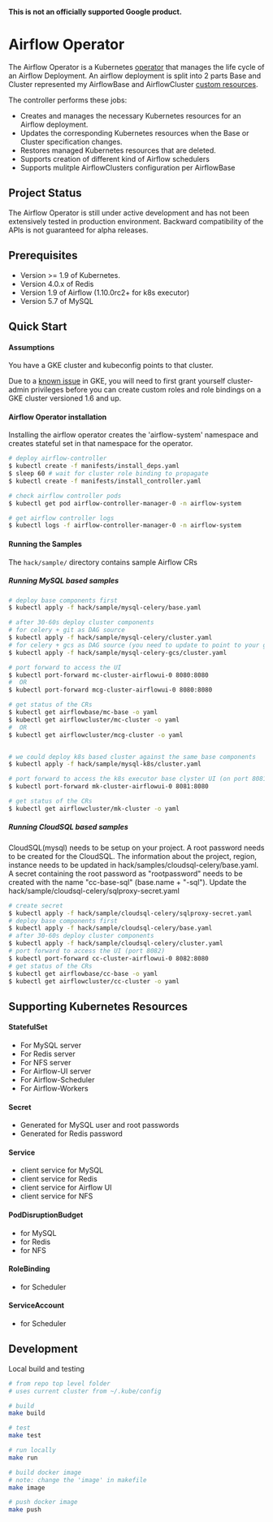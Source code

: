**This is not an officially supported Google product.**

# Airflow Operator

The Airflow Operator is a Kubernetes [operator](https://coreos.com/blog/introducing-operators.html) that manages the life cycle of an Airflow Deployment. An airflow deployment is split into 2 parts Base and Cluster represented my AirflowBase and AirflowCluster [custom resources](https://kubernetes.io/docs/tasks/access-kubernetes-api/extend-api-custom-resource-definitions/). 

The controller performs these jobs:
* Creates and manages the necessary Kubernetes resources for an Airflow deployment.
* Updates the corresponding Kubernetes resources when the Base or Cluster specification changes.
* Restores managed Kubernetes resources that are deleted.
* Supports creation of different kind of Airflow schedulers
* Supports mulitple AirflowClusters configuration per AirflowBase

## Project Status

The Airflow Operator is still under active development and has not been extensively tested in production environment. Backward compatibility of the APIs is not guaranteed for alpha releases.

## Prerequisites

* Version >= 1.9 of Kubernetes.
* Version 4.0.x of Redis
* Version 1.9 of Airflow (1.10.0rc2+ for k8s executor)
* Version 5.7 of MySQL


## Quick Start
#### Assumptions
You have a GKE cluster and kubeconfig points to that cluster.

Due to a [known issue](https://cloud.google.com/kubernetes-engine/docs/how-to/role-based-access-control#defining_permissions_in_a_role) 
in GKE, you will need to first grant yourself cluster-admin privileges before you can create custom roles and role 
bindings on a GKE cluster versioned 1.6 and up.

#### Airflow Operator installation
Installing the airflow operator creates the 'airflow-system' namespace and creates stateful set in that namespace for the operator.

```bash
# deploy airflow-controller
$ kubectl create -f manifests/install_deps.yaml
$ sleep 60 # wait for cluster role binding to propagate
$ kubectl create -f manifests/install_controller.yaml

# check airflow controller pods
$ kubectl get pod airflow-controller-manager-0 -n airflow-system

# get airflow controller logs
$ kubectl logs -f airflow-controller-manager-0 -n airflow-system
```

#### Running the Samples

The `hack/sample/` directory contains sample Airflow CRs

##### Running MySQL based samples

```bash
# deploy base components first
$ kubectl apply -f hack/sample/mysql-celery/base.yaml

# after 30-60s deploy cluster components 
# for celery + git as DAG source
$ kubectl apply -f hack/sample/mysql-celery/cluster.yaml
# for celery + gcs as DAG source (you need to update to point to your gcs bucket)
$ kubectl apply -f hack/sample/mysql-celery-gcs/cluster.yaml

# port forward to access the UI
$ kubectl port-forward mc-cluster-airflowui-0 8080:8080
#  OR
$ kubectl port-forward mcg-cluster-airflowui-0 8080:8080

# get status of the CRs
$ kubectl get airflowbase/mc-base -o yaml 
$ kubectl get airflowcluster/mc-cluster -o yaml 
#  OR
$ kubectl get airflowcluster/mcg-cluster -o yaml 


# we could deploy k8s based cluster against the same base components
$ kubectl apply -f hack/sample/mysql-k8s/cluster.yaml

# port forward to access the k8s executor base clyster UI (on port 8081)
$ kubectl port-forward mk-cluster-airflowui-0 8081:8080

# get status of the CRs
$ kubectl get airflowcluster/mk-cluster -o yaml 
```

##### Running CloudSQL based samples
CloudSQL(mysql)  needs to be setup on your project.
A root password needs to be created for the CloudSQL.
The information about the project, region, instance needs to be updated in hack/samples/cloudsql-celery/base.yaml.
A secret containing the root password as "rootpassword" needs to be created with the name "cc-base-sql" (base.name + "-sql"). Update the hack/sample/cloudsql-celery/sqlproxy-secret.yaml

```bash
# create secret
$ kubectl apply -f hack/sample/cloudsql-celery/sqlproxy-secret.yaml
# deploy base components first
$ kubectl apply -f hack/sample/cloudsql-celery/base.yaml
# after 30-60s deploy cluster components
$ kubectl apply -f hack/sample/cloudsql-celery/cluster.yaml
# port forward to access the UI (port 8082)
$ kubectl port-forward cc-cluster-airflowui-0 8082:8080
# get status of the CRs
$ kubectl get airflowbase/cc-base -o yaml 
$ kubectl get airflowcluster/cc-cluster -o yaml 
```

## Supporting Kubernetes Resources

#### StatefulSet

- For MySQL server
- For Redis server
- For NFS server
- For Airflow-UI server
- For Airflow-Scheduler
- For Airflow-Workers

#### Secret

- Generated for MySQL user and root passwords
- Generated for Redis password

#### Service

- client service for MySQL
- client service for Redis
- client service for Airflow UI
- client service for NFS

#### PodDisruptionBudget

- for MySQL
- for Redis
- for NFS

#### RoleBinding

- for Scheduler

#### ServiceAccount

- for Scheduler

## Development
Local build and testing
```bash
# from repo top level folder
# uses current cluster from ~/.kube/config

# build
make build

# test
make test

# run locally
make run

# build docker image
# note: change the 'image' in makefile
make image

# push docker image
make push
```
